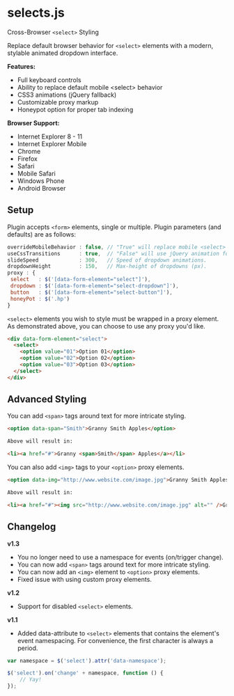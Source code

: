 selects.js
==========

Cross-Browser `<select>` Styling

Replace default browser behavior for `<select>` elements with a modern, stylable animated dropdown interface.

**Features:**

* Full keyboard controls
* Ability to replace default mobile &lt;select> behavior
* CSS3 animations (jQuery fallback)
* Customizable proxy markup
* Honeypot option for proper tab indexing

**Browser Support:**

* Internet Explorer 8 - 11
* Internet Explorer Mobile
* Chrome
* Firefox
* Safari
* Mobile Safari
* Windows Phone
* Android Browser

Setup
-----

Plugin accepts `<form>` elements, single or multiple. Plugin parameters (and defaults) are as follows:

```javascript
overrideMobileBehavior : false, // "True" will replace mobile <select> behavior.
useCssTransitions      : true,  // "False" will use jQuery animation for dropdowns.
slideSpeed             : 300,   // Speed of dropdown animations.
dropdownHeight         : 150,   // Max-height of dropdowns (px).
proxy : {
 select   : $('[data-form-element="select"]'),
 dropdown : $('[data-form-element="select-dropdown"]'),
 button   : $('[data-form-element="select-button"]'),
 honeyPot : $('.hp')
}
```

`<select>` elements you wish to style must be wrapped in a proxy element. As demonstrated above, you can choose to use any proxy you'd like.  

```html
<div data-form-element="select">
  <select>
    <option value="01">Option 01</option>
    <option value="02">Option 02</option>
    <option value="03">Option 03</option>
  </select>
</div>
```

Advanced Styling
----------------

You can add `<span>` tags around text for more intricate styling.

```html
<option data-span="Smith">Granny Smith Apples</option>

Above will result in:

<li><a href="#">Granny <span>Smith</span> Apples</a></li>
```

You can also add `<img>` tags to your `<option>` proxy elements.

```html
<option data-img="http://www.website.com/image.jpg">Granny Smith Apples</option>

Above will result in:

<li><a href="#"><img src="http://www.website.com/image.jpg" alt="" />Granny Smith Apples</a></li>
```

Changelog
---------

**v1.3**
* You no longer need to use a namespace for events (on/trigger change).
* You can now add `<span>` tags around text for more intricate styling.
* You can now add an `<img>` element to `<option>` proxy elements.
* Fixed issue with using custom proxy elements.

**v1.2**
* Support for disabled `<select>` elements.

**v1.1**
* Added data-attribute to `<select>` elements that contains the element's event namespacing. For convenience, the first character is always a period.

```javascript
var namespace = $('select').attr('data-namespace');

$('select').on('change' + namespace, function () {
	// Yay!
});
```






